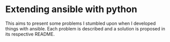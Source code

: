 # Extending ansible with python

This aims to present some problems I stumbled upon when I developed things with ansible. Each problem is described and a solution is proposed in its respective README.